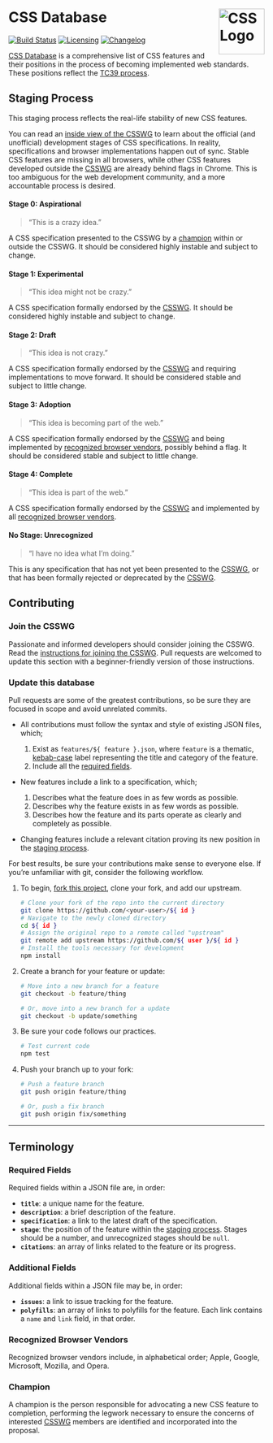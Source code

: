 # CSS Database [<img src="https://rawgit.com/jonathantneal/media-expressions-spec/gh-pages/css-logo.svg" alt="CSS Logo" width="90" height="90" align="right">][CSS Database]

[![Build Status][cli-img]][cli-url]
[![Licensing][lic-img]][lic-url]
[![Changelog][log-img]][log-url]

[CSS Database] is a comprehensive list of CSS features and their positions in the process of becoming implemented web standards. These positions reflect the [TC39 process].

## Staging Process

This staging process reflects the real-life stability of new CSS features.

You can read an [inside view of the CSSWG] to learn about the official (and unofficial) development stages of CSS specifications. In reality, specifications and browser implementations happen out of sync. Stable CSS features are missing in all browsers, while other CSS features developed outside the [CSSWG] are already behind flags in Chrome. This is too ambiguous for the web development community, and a more accountable process is desired.

#### Stage 0: Aspirational

> “This is a crazy idea.”

A CSS specification presented to the CSSWG by a [champion] within or outside the CSSWG. It should be considered highly instable and subject to change.

#### Stage 1: Experimental

> “This idea might not be crazy.”

A CSS specification formally endorsed by the [CSSWG]. It should be considered highly instable and subject to change.

#### Stage 2: Draft

> “This idea is not crazy.”

A CSS specification formally endorsed by the [CSSWG] and requiring implementations to move forward. It should be considered stable and subject to little change.

#### Stage 3: Adoption

> “This idea is becoming part of the web.”

A CSS specification formally endorsed by the [CSSWG] and being implemented by [recognized browser vendors], possibly behind a flag. It should be considered stable and subject to little change.

#### Stage 4: Complete

> “This idea is part of the web.”

A CSS specification formally endorsed by the [CSSWG] and implemented by all [recognized browser vendors].

#### No Stage: Unrecognized

> “I have no idea what I’m doing.”

This is any specification that has not yet been presented to the [CSSWG], or that has been formally rejected or deprecated by the [CSSWG].

## Contributing

### Join the CSSWG

Passionate and informed developers should consider joining the CSSWG. Read the [instructions for joining the CSSWG]. Pull requests are welcomed to update this section with a beginner-friendly version of those instructions.

### Update this database

Pull requests are some of the greatest contributions, so be sure they are focused in scope and avoid unrelated commits.

- All contributions must follow the syntax and style of existing JSON files, which;
	1. Exist as `features/${ feature }.json`, where `feature` is a thematic, [kebab-case] label representing the title and category of the feature.
	2. Include all the [required fields].

- New features include a link to a specification, which;
	1. Describes what the feature does in as few words as possible.
	2. Describes why the feature exists in as few words as possible.
	3. Describes how the feature and its parts operate as clearly and completely as possible.

- Changing features include a relevant citation proving its new position in the [staging process].

For best results, be sure your contributions make sense to everyone else. If you’re unfamiliar with git, consider the following workflow.

1. To begin, [fork this project], clone your fork, and add our upstream.
	```bash
	# Clone your fork of the repo into the current directory
	git clone https://github.com/<your-user>/${ id }
	# Navigate to the newly cloned directory
	cd ${ id }
	# Assign the original repo to a remote called "upstream"
	git remote add upstream https://github.com/${ user }/${ id }
	# Install the tools necessary for development
	npm install
	```

2. Create a branch for your feature or update:
	```bash
	# Move into a new branch for a feature
	git checkout -b feature/thing
	```
	```bash
	# Or, move into a new branch for a update
	git checkout -b update/something
	```

3. Be sure your code follows our practices.
	```bash
	# Test current code
	npm test
	```

4. Push your branch up to your fork:
	```bash
	# Push a feature branch
	git push origin feature/thing
	```
	```bash
	# Or, push a fix branch
	git push origin fix/something
	```

---

## Terminology

### Required Fields

Required fields within a JSON file are, in order:

- **`title`**: a unique name for the feature.
- **`description`**: a brief description of the feature.
- **`specification`**: a link to the latest draft of the specification.
- **`stage`**: the position of the feature within the [staging process]. Stages should be a number, and unrecognized stages should be `null`.
- **`citations`**: an array of links related to the feature or its progress.

### Additional Fields

Additional fields within a JSON file may be, in order:

- **`issues`**: a link to issue tracking for the feature.
- **`polyfills`**: an array of links to polyfills for the feature. Each link contains a `name` and `link` field, in that order.

### Recognized Browser Vendors

Recognized browser vendors include, in alphabetical order; Apple, Google, Microsoft, Mozilla, and Opera.

### Champion

A champion is the person responsible for advocating a new CSS feature to completion, performing the legwork necessary to ensure the concerns of interested [CSSWG] members are identified and incorporated into the proposal.

[Champion]: #champion
[CSSWG]: https://wiki.csswg.org/spec
[CSS Database]: https://github.com/jonathantneal/css-db
[fork this project]: fork
[inside view of the CSSWG]: http://fantasai.inkedblade.net/weblog/2011/inside-csswg/process
[instructions for joining the CSSWG]: https://www.w3.org/2004/01/pp-impl/32061/instructions
[kebab-case]: http://wiki.c2.com/?KebabCase
[recognized browser vendors]: #recognized-browser-vendors
[required fields]: #required-fields
[staging process]: #staging-process
[TC39 process]: https://thefeedbackloop.xyz/tc39-a-process-sketch-stages-0-and-1/

[npm-url]: https://www.npmjs.com/package/css-db
[npm-img]: https://img.shields.io/npm/v/css-db.svg
[cli-url]: https://travis-ci.org/jonathantneal/css-db
[cli-img]: https://img.shields.io/travis/jonathantneal/css-db.svg
[lic-url]: LICENSE.md
[lic-img]: https://img.shields.io/badge/license-CC0--1.0-blue.svg
[log-url]: CHANGELOG.md
[log-img]: https://img.shields.io/badge/changelog-md-blue.svg
[git-url]: https://gitter.im/postcss/postcss
[git-img]: https://img.shields.io/badge/chat-gitter-blue.svg
